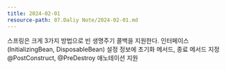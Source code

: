 ```yaml
---
title: 2024-02-01
resource-path: 07.Daliy Note/2024-02-01.md
---
```

스프링은 크게 3가지 방법으로 빈 생명주기 콜백을 지원한다. 인터페이스(InitializingBean, DisposableBean) 설정 정보에 초기화 메서드, 종료 메서드 지정 @PostConstruct, @PreDestroy 애노테이션 지원
